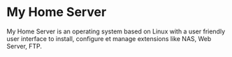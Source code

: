 # My Home Server
My Home Server is an operating system based on Linux with a user friendly user interface to install, configure et manage extensions like NAS, Web Server, FTP.
